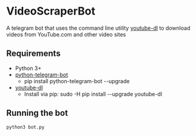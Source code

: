 # VideoScraperBot
A telegram bot that uses the command line utility [youtube-dl](https://github.com/rg3/youtube-dl/) to download videos from YouTube.com and other video sites
## Requirements 
* Python 3+
* [python-telegram-bot](https://github.com/python-telegram-bot/python-telegram-bot)
  * pip install python-telegram-bot --upgrade
* [youtube-dl](https://github.com/rg3/youtube-dl/)
  * Install via pip: sudo -H pip install --upgrade youtube-dl
 
## Running the bot
`python3 bot.py`
